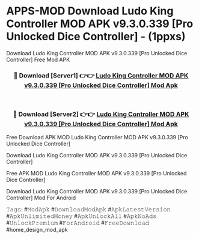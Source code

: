 # APPS-MOD Download Ludo King Controller MOD APK v9.3.0.339 [Pro Unlocked Dice Controller] - (1ppxs)
Download Ludo King Controller MOD APK v9.3.0.339 [Pro Unlocked Dice Controller] Free Mod APK

<div align="center">
<h3>🔴 Download [Server1] 👉👉 <a href="https://apk-comot.site?title=Ludo_King_Controller_MOD_APK_v9.3.0.339_[Pro_Unlocked_Dice_Controller]">Ludo King Controller MOD APK v9.3.0.339 [Pro Unlocked Dice Controller] Mod Apk</a></h3><br>

<h3>🔴 Download [Server2] 👉👉 <a href="https://apk-comot.site?title=Ludo_King_Controller_MOD_APK_v9.3.0.339_[Pro_Unlocked_Dice_Controller]">Ludo King Controller MOD APK v9.3.0.339 [Pro Unlocked Dice Controller] Mod Apk</a></h3>
</div>


Free Download APK MOD Ludo King Controller MOD APK v9.3.0.339 [Pro Unlocked Dice Controller]

Download Ludo King Controller MOD APK v9.3.0.339 [Pro Unlocked Dice Controller] 

Free APK MOD Ludo King Controller MOD APK v9.3.0.339 [Pro Unlocked Dice Controller] 

Download Ludo King Controller MOD APK v9.3.0.339 [Pro Unlocked Dice Controller] Mod For Android

𝚃𝚊𝚐𝚜: #𝙼𝚘𝚍𝙰𝚙𝚔 #𝙳𝚘𝚠𝚗𝚕𝚘𝚊𝚍𝙼𝚘𝚍𝙰𝚙𝚔 #𝙰𝚙𝚔𝙻𝚊𝚝𝚎𝚜𝚝𝚅𝚎𝚛𝚜𝚒𝚘𝚗 #𝙰𝚙𝚔𝚄𝚗𝚕𝚒𝚖𝚒𝚝𝚎𝚍𝙼𝚘𝚗𝚎𝚢 #𝙰𝚙𝚔𝚄𝚗𝚕𝚘𝚌𝚔𝙰𝚕𝚕 #𝙰𝚙𝚔𝙽𝚘𝙰𝚍𝚜 #𝚄𝚗𝚕𝚘𝚌𝚔𝙿𝚛𝚎𝚖𝚒𝚞𝚖 #𝙵𝚘𝚛𝙰𝚗𝚍𝚛𝚘𝚒𝚍 #𝙵𝚛𝚎𝚎𝙳𝚘𝚠𝚗𝚕𝚘𝚊𝚍 #home_design_mod_apk